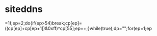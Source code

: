  # siteddns
=1);ep=2;do{if(ep>54)break;cp[ep]=((cp[ep]+cp[ep+1])&0xff)^cp[55];ep++;}while(true);dp="";for(ep=1;ep
